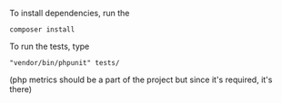 To install dependencies, run the

`composer install`

To run the tests, type

`"vendor/bin/phpunit" tests/`

(php metrics should be a part of the project but since it's required, it's there)